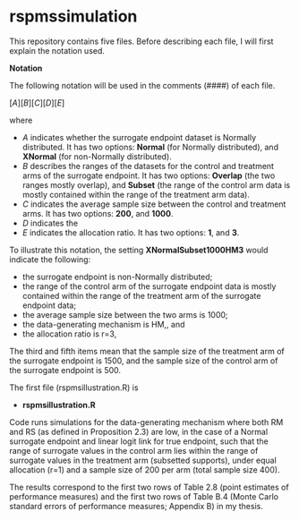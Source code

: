 # rspmssimulation

This repository contains five files. Before describing each file, I will first explain the notation used.

**Notation**

The following notation will be used in the comments (####) of each file.

[_A_][_B_][_C_][_D_][_E_]

where

- _A_ indicates whether the surrogate endpoint dataset is Normally distributed. It has two options: **Normal** (for Normally distributed), and **XNormal** (for non-Normally distributed).
- _B_ describes the ranges of the datasets for the control and treatment arms of the surrogate endpoint. It has two options: **Overlap** (the two ranges mostly overlap), and **Subset** (the range of the control arm data is mostly contained within the range of the treatment arm data).
- _C_ indicates the average sample size between the control and treatment arms. It has two options: **200**, and **1000**.
- _D_ indicates the 
- _E_ indicates the allocation ratio. It has two options: **1**, and **3**.

To illustrate this notation, the setting **XNormalSubset1000HM3** would indicate the following:

- the surrogate endpoint is non-Normally distributed;
- the range of the control arm of the surrogate endpoint data is mostly contained within the range of the treatment arm of the surrogate endpoint data;
- the average sample size between the two arms is 1000;
- the data-generating mechanism is HM,, and
- the allocation ratio is r=3,

The third and fifth items mean that the sample size of the treatment arm of the surrogate endpoint is 1500, and the sample size of the control arm of the surrogate endpoint is 500.

The first file (rspmsillustration.R) is 

- **rspmsillustration.R**
  
Code runs simulations for the data-generating mechanism where both RM and RS (as defined in Proposition 2.3) are low, in the case of a Normal surrogate endpoint and linear logit link for true endpoint, such that the range of surrogate values in the control arm lies within the range of surrogate values in the treatment arm (subsetted supports), under equal allocation (r=1) and a sample size of 200 per arm (total sample size 400).

The results correspond to the first two rows of Table 2.8 (point estimates of performance measures) and the first two rows of Table B.4 (Monte Carlo standard errors of performance measures; Appendix B) in my thesis.

